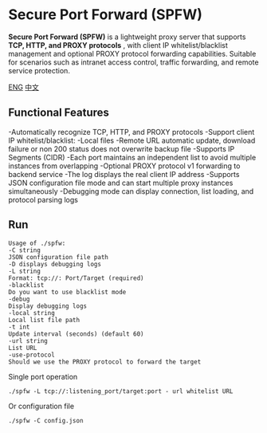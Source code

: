 # Secure Port Forward (SPFW)

**Secure Port Forward (SPFW)** is a lightweight proxy server that supports  **TCP, HTTP, and PROXY protocols** , with client IP whitelist/blacklist management and optional PROXY protocol forwarding capabilities. Suitable for scenarios such as intranet access control, traffic forwarding, and remote service protection.

[ENG](https://github.com/Usagi537233/SPFW/blob/main/README.md) [中文](https://github.com/Usagi537233/SPFW/blob/main/README_CN.md)

## Functional Features

-Automatically recognize TCP, HTTP, and PROXY protocols
-Support client IP whitelist/blacklist:
-Local files
-Remote URL automatic update, download failure or non 200 status does not overwrite backup file
-Supports IP Segments (CIDR)
-Each port maintains an independent list to avoid multiple instances from overlapping
-Optional PROXY protocol v1 forwarding to backend service
-The log displays the real client IP address
-Supports JSON configuration file mode and can start multiple proxy instances simultaneously
-Debugging mode can display connection, list loading, and protocol parsing logs

## Run

```text
Usage of ./spfw:
-C string
JSON configuration file path
-D displays debugging logs
-L string
Format: tcp://: Port/Target (required)
-blacklist
Do you want to use blacklist mode
-debug
Display debugging logs
-local string
Local list file path
-t int
Update interval (seconds) (default 60)
-url string
List URL
-use-protocol
Should we use the PROXY protocol to forward the target
```
Single port operation
~~~
./spfw -L tcp://:listening_port/target:port - url whitelist URL
~~~
Or configuration file
~~~
./spfw -C config.json
~~~
